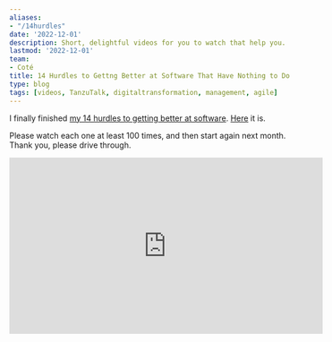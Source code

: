 ```yaml
---
aliases:
- "/14hurdles"
date: '2022-12-01'
description: Short, delightful videos for you to watch that help you.
lastmod: '2022-12-01'
team:
- Coté
title: 14 Hurdles to Gettng Better at Software That Have Nothing to Do With Typing On the Command Line
type: blog
tags: [videos, TanzuTalk, digitaltransformation, management, agile]
---
```


I finally finished [my 14 hurdles to getting better at software](https://www.youtube.com/playlist?list=PLAdzTan_eSPSgboBF9W2VqnJ8BzYkOHgR). [Here](https://www.youtube.com/playlist?list=PLAdzTan_eSPSgboBF9W2VqnJ8BzYkOHgR) it is. 

Please watch each one at least 100 times, and then start again next month. Thank you, please drive through.

<iframe width="560" height="315" src="https://www.youtube.com/embed/videoseries?list=PLAdzTan_eSPSgboBF9W2VqnJ8BzYkOHgR" title="YouTube video player" frameborder="0" allow="accelerometer; autoplay; clipboard-write; encrypted-media; gyroscope; picture-in-picture" allowfullscreen></iframe>
